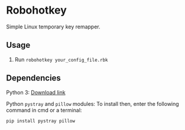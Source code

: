 # Robohotkey

Simple Linux temporary key remapper.

## Usage

1. Run `robohotkey your_config_file.rbk`

## Dependencies

Python 3: [Download link](https://www.python.org/downloads/)

Python `pystray` and `pillow` modules: To install then, enter the following command in cmd or a terminal:

```
pip install pystray pillow
```
